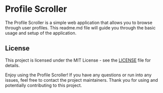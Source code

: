# Profile Scroller

The Profile Scroller is a simple web application that allows you to browse through user profiles. This readme.md file will guide you through the basic usage and setup of the application.

## License

This project is licensed under the MIT License - see the [LICENSE](LICENSE) file for details.

Enjoy using the Profile Scroller! If you have any questions or run into any issues, feel free to contact the project maintainers. Thank you for using and potentially contributing to this project.